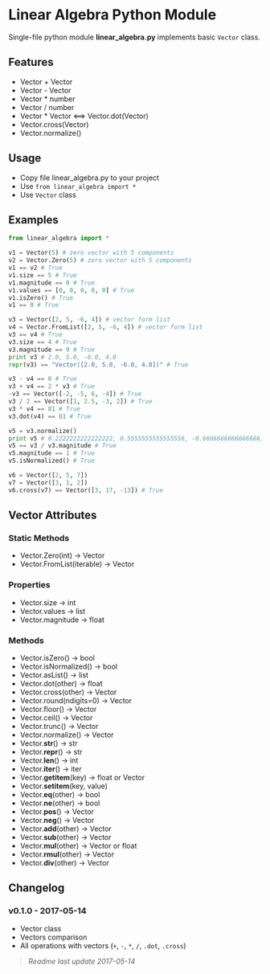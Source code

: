 # Linear Algebra Python Module

Single-file python module **linear_algebra.py** implements basic `Vector` class.


## Features

- Vector + Vector
- Vector - Vector
- Vector * number
- Vector / number
- Vector * Vector <==> Vector.dot(Vector)
- Vector.cross(Vector)
- Vector.normalize()


## Usage

- Copy file linear_algebra.py to your project
- Use `from linear_algebra import *`
- Use `Vector` class


## Examples

```python
from linear_algebra import *

v1 = Vector(5) # zero vector with 5 components
v2 = Vector.Zero(5) # zero vector with 5 components
v1 == v2 # True
v1.size == 5 # True
v1.magnitude == 0 # True
v1.values == [0, 0, 0, 0, 0] # True
v1.isZero() # True
v1 == 0 # True

v3 = Vector([2, 5, -6, 4]) # vector form list
v4 = Vector.FromList([2, 5, -6, 4]) # vector form list
v3 == v4 # True
v3.size == 4 # True
v3.magnitude == 9 # True
print v3 # 2.0, 5.0, -6.0, 4.0
repr(v3) == "Vector([2.0, 5.0, -6.0, 4.0])" # True

v3 - v4 == 0 # True
v3 + v4 == 2 * v3 # True
-v3 == Vector([-2, -5, 6, -4]) # True
v3 / 2 == Vector([1, 2.5, -3, 2]) # True
v3 * v4 == 81 # True
v3.dot(v4) == 81 # True

v5 = v3.normalize()
print v5 # 0.2222222222222222, 0.5555555555555556, -0.6666666666666666, 0.4444444444444444
v5 == v3 / v3.magnitude # True
v5.magnitude == 1 # True
v5.isNormalized() # True

v6 = Vector([2, 5, 7])
v7 = Vector([3, 1, 2])
v6.cross(v7) == Vector([3, 17, -13]) # True
```

## Vector Attributes

### Static Methods

- Vector.Zero(int) -> Vector
- Vector.FromList(iterable) -> Vector

### Properties

- Vector.size -> int
- Vector.values -> list
- Vector.magnitude -> float

### Methods

- Vector.isZero() -> bool
- Vector.isNormalized() -> bool
- Vector.asList() -> list
- Vector.dot(other) -> float
- Vector.cross(other) -> Vector
- Vector.round(ndigits=0) -> Vector
- Vector.floor() -> Vector
- Vector.ceil() -> Vector
- Vector.trunc() -> Vector
- Vector.normalize() -> Vector
- Vector.__str__() -> str
- Vector.__repr__() -> str
- Vector.__len__() -> int
- Vector.__iter__() -> iter
- Vector.__getitem__(key) -> float or Vector
- Vector.__setitem__(key, value)
- Vector.__eq__(other) -> bool
- Vector.__ne__(other) -> bool
- Vector.__pos__() -> Vector
- Vector.__neg__() -> Vector
- Vector.__add__(other) -> Vector
- Vector.__sub__(other) -> Vector
- Vector.__mul__(other) -> Vector or float
- Vector.__rmul__(other) -> Vector
- Vector.__div__(other) -> Vector


## Changelog

### v0.1.0 - 2017-05-14
- Vector class
- Vectors comparison
- All operations with vectors (`+`, `-`, `*`, `/`, `.dot`, `.cross`)


> _Readme last update 2017-05-14_